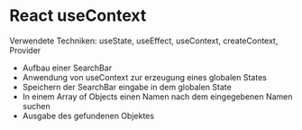 # React useContext

Verwendete Techniken: useState, useEffect, useContext, createContext, Provider

- Aufbau einer SearchBar
- Anwendung von useContext zur erzeugung eines globalen States
- Speichern der SearchBar eingabe in dem globalen State
- In einem Array of Objects einen Namen nach dem eingegebenen Namen suchen
- Ausgabe des gefundenen Objektes
